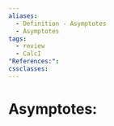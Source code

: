 ```yaml
---
aliases:
  - Definition - Asymptotes
  - Asymptotes
tags:
  - review
  - CalcI
"References:": 
cssclasses:
---
```

# Asymptotes: 


